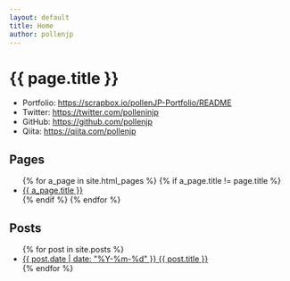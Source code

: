 ```yaml
---
layout: default
title: Home
author: pollenjp
---
```


<h1>{{ page.title }}</h1>

- Portfolio: <https://scrapbox.io/pollenJP-Portfolio/README>
- Twitter: <https://twitter.com/polleninjp>
- GitHub: <https://github.com/pollenjp>
- Qiita: <https://qiita.com/pollenjp>

## Pages

<ul>
  {% for a_page in site.html_pages %}
    {% if a_page.title != page.title %}
      <li>
        <a href="{{ site.github.url }}{{ a_page.url }}">{{ a_page.title }}</a>
      </li>
    {% endif %}
  {% endfor %}
</ul>

## Posts

<ul>
  {% for post in site.posts %}
    <li>
      <a href="{{ site.github.url }}{{ post.url }}">
        {{ post.date | date: "%Y-%m-%d" }} {{ post.title }}
      </a>
    </li>
  {% endfor %}
</ul>
